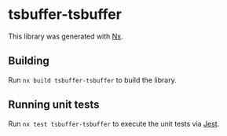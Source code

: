 # tsbuffer-tsbuffer

This library was generated with [Nx](https://nx.dev).

## Building

Run `nx build tsbuffer-tsbuffer` to build the library.

## Running unit tests

Run `nx test tsbuffer-tsbuffer` to execute the unit tests via [Jest](https://jestjs.io).
